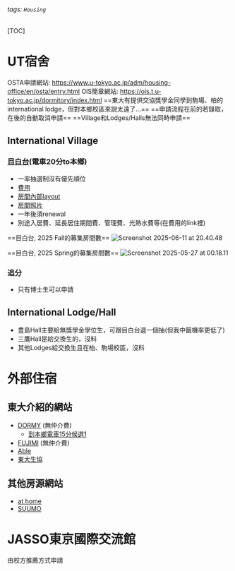 ###### tags: `Housing`
[TOC]
# UT宿舍
OSTA申請網站: <https://www.u-tokyo.ac.jp/adm/housing-office/en/osta/entry.html>
OIS簡章網站: <https://ois.t.u-tokyo.ac.jp/dormitory/index.html>
==東大有提供交協獎學金同學到駒場、柏的international lodge，但對本鄉校區來說太遠了...==
==申請流程在前的若錄取，在後的自動取消申請==
==Village和Lodges/Halls無法同時申請==

## International Village
### [目白台](https://www.u-tokyo.ac.jp/adm/housing-office/ja/housing/shukusha/mejirodai.html)(電車20分to本鄉)
* 一率抽選制沒有優先順位
* [費用](https://www.u-tokyo.ac.jp/content/400146907.pdf)
* [房間內部layout](https://www.u-tokyo.ac.jp/content/400111160.pdf)
* [房間照片](https://www.u-tokyo.ac.jp/content/400119511.pdf)
* 一年後須renewal
* 別途入居費、延長居住期間費、管理費、光熱水費等(在費用的link裡)

==目白台, 2025 Fall的募集房間數==
![Screenshot 2025-06-11 at 20.40.48](https://hackmd.io/_uploads/SJ6Ltgv7ge.png)

==目白台, 2025 Spring的募集房間數==
![Screenshot 2025-05-27 at 00.18.11](https://hackmd.io/_uploads/BkZLVfMGxg.png)
### 追分
* 只有博士生可以申請
## International Lodge/Hall
* 豊島Hall主要給無獎學金學位生，可跟目白台選一個抽(但我中籤機率更低了)
* 三鷹Hall是給交換生的，沒料
* 其他Lodges給交換生且在柏、駒場校區，沒料



# 外部住宿
## 東大介紹的網站
* [DORMY](https://internationaldormy.com/property?id=364&school_id=2795) (無仲介費)
    * [到本鄉電車15分候選1](https://internationaldormy.com/property/99?fbclid=IwZXh0bgNhZW0CMTAAYnJpZBExZVM4R0pabGRVS3VmT2FMMwEebFOdLwI6SlA40CiIoH4ioR066HGUrtWGE118V6-SKzuuAtllffRMpkxI2og_aem_n4RbVrM19xTxndJYSgdjSQ)
* [FUJIMI](https://fujimihouse.jp/find/list_school/?commute_id=1&locale=ja) (無仲介費)
* [Able](https://www.able.co.jp/international/u-tokyo/english.html)
* [東大生協](https://utcoop.re-ws.jp/international/)

## 其他房源網站
* [at home](https://www.athome.co.jp/)
* [SUUMO](https://suumo.jp/)



# JASSO東京國際交流館
由校方推薦方式申請
